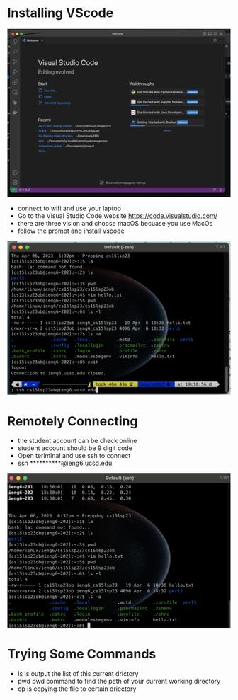 # Installing VScode

![Image](vscode.png)

* connect to wifi and use your laptop
* Go to the Visual Studio Code website https://code.visualstudio.com/
* there are three vision and choose macOS becuase you use MacOs
* follow the prompt and install Vscode

![Image](remote.png)

# Remotely Connecting

* the student account can be check online
* student account should be 9 digit code
* Open teriminal and use ssh to connect
* ssh **********@ieng6.ucsd.edu

![Image](terminal.png)
# Trying Some Commands
* ls is output the list of this current drictory
* pwd  pwd command to find the path of your current working directory
* cp is copying the file to certain driectory

